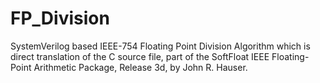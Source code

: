 # FP_Division
SystemVerilog based IEEE-754 Floating Point Division Algorithm which is direct translation of the C source file, part of the SoftFloat IEEE Floating-Point Arithmetic Package, Release 3d, by John R. Hauser.
